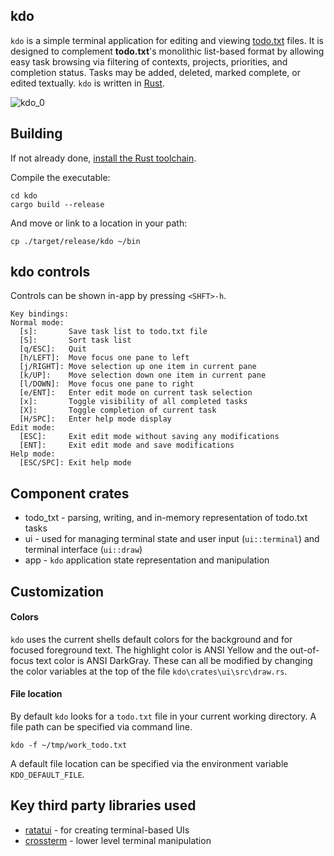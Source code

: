 
## kdo 

`kdo` is a simple terminal application for editing and viewing [todo.txt](https://github.com/todotxt/todo.txt "todo.txt format specification") files.  It is designed to complement **todo.txt**'s monolithic list-based format by allowing easy task browsing via filtering of contexts, projects, priorities, and completion status.  Tasks may be added, deleted, marked complete, or edited textually. `kdo` is written in [Rust](https://www.rust-lang.org/).

![kdo_0](https://github.com/keithroe/kdo/assets/775667/5e056b38-f98a-4180-8893-d08fa18bfc09)

## Building
If not already done, [install the Rust toolchain](https://www.rust-lang.org/tools/install).

Compile the executable:
```
cd kdo
cargo build --release
```
And move or link to a location in your path:
```
cp ./target/release/kdo ~/bin
```
## kdo controls
Controls can be shown in-app by pressing `<SHFT>-h`.
```
Key bindings:
Normal mode:
  [s]:       Save task list to todo.txt file
  [S]:       Sort task list
  [q/ESC]:   Quit
  [h/LEFT]:  Move focus one pane to left
  [j/RIGHT]: Move selection up one item in current pane
  [k/UP]:    Move selection down one item in current pane
  [l/DOWN]:  Move focus one pane to right
  [e/ENT]:   Enter edit mode on current task selection
  [x]:       Toggle visibility of all completed tasks
  [X]:       Toggle completion of current task
  [H/SPC]:   Enter help mode display
Edit mode:
  [ESC]:     Exit edit mode without saving any modifications
  [ENT]:     Exit edit mode and save modifications
Help mode:
  [ESC/SPC]: Exit help mode
```

## Component crates
- todo_txt - parsing, writing, and in-memory representation of todo.txt tasks
- ui - used for managing terminal state and user input (`ui::terminal`) and terminal interface (`ui::draw`)
- app - `kdo` application state representation and manipulation

## Customization
#### Colors
`kdo` uses the current shells default colors for the background and for focused foreground text.  The highlight color is ANSI Yellow and the out-of-focus text color is ANSI DarkGray.  These can all be modified by changing the color variables at the top of the file `kdo\crates\ui\src\draw.rs`.

#### File location
By default `kdo` looks for a `todo.txt` file in your current working directory.  A file path can be specified via command line.
```
kdo -f ~/tmp/work_todo.txt
```
A default file location can be specified via the environment variable `KDO_DEFAULT_FILE`.

## Key third party libraries used
- [ratatui](https://docs.rs/ratatui/latest/ratatui/) - for creating terminal-based UIs
- [crossterm](https://docs.rs/crossterm/latest/crossterm/) - lower level terminal manipulation



